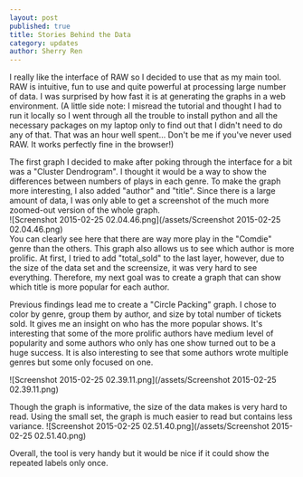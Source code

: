 ```yaml
---
layout: post
published: true
title: Stories Behind the Data
category: updates
author: Sherry Ren
---
```


I really like the interface of RAW so I decided to use that as my main tool. RAW is intuitive, fun to use and quite powerful at processing large number of data. I was surprised by how fast it is at generating the graphs in a web environment. (A little side note: I misread the tutorial and thought I had to run it locally so I went through all the trouble to install python and all the necessary packages on my laptop only to find out that I didn't need to do any of that. That was an hour well spent... Don't be me if you've never used RAW. It works perfectly fine in the browser!)

The first graph I decided to make after poking through the interface for a bit was a "Cluster Dendrogram". I thought it would be a way to show the differences between numbers of plays in each genre. To make the graph more interesting, I also added "author" and "title". Since there is a large amount of data, I was only able to get a screenshot of the much more zoomed-out version of the whole graph. <br>
![Screenshot 2015-02-25 02.04.46.png](/assets/Screenshot 2015-02-25 02.04.46.png)
<br>You can clearly see here that there are way more play in the "Comdie" genre than the others. This graph also allows us to see which author is more prolific. At first, I tried to add "total_sold" to the last layer, however, due to the size of the data set and the screensize, it was very hard to see everything. Therefore, my next goal was to create a graph that can show which title is more popular for each author. 

Previous findings lead me to create a "Circle Packing" graph. I chose to color by genre, group them by author, and size by total number of tickets sold. It gives me an insight on who has the more popular shows. It's interesting that some of the more prolific authors have medium level of popularity and some authors who only has one show turned out to be a huge success. It is also interesting to see that some authors wrote multiple genres but some only focused on one.

![Screenshot 2015-02-25 02.39.11.png](/assets/Screenshot 2015-02-25 02.39.11.png)

Though the graph is informative, the size of the data makes is very hard to read. Using the small set, the graph is much easier to read but contains less variance.
![Screenshot 2015-02-25 02.51.40.png](/assets/Screenshot 2015-02-25 02.51.40.png)

Overall, the tool is very handy but it would be nice if it could show the repeated labels only once. 

